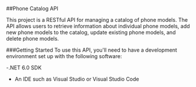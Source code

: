 ##Phone Catalog API

This project is a RESTful API for managing a catalog of phone models. The API allows users to retrieve information about individual phone models, add new phone models to the catalog, update existing phone models, and delete phone models.

###Getting Started
To use this API, you'll need to have a development environment set up with the following software:

-.NET 6.0 SDK
- An IDE such as Visual Studio or Visual Studio Code
